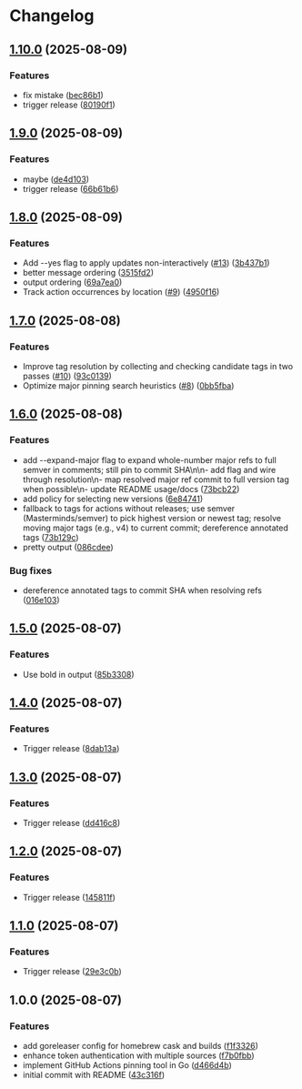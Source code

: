 # Changelog

## [1.10.0](https://github.com/staticaland/pin-github-actions/compare/v1.9.0...v1.10.0) (2025-08-09)


### Features

* fix mistake ([bec86b1](https://github.com/staticaland/pin-github-actions/commit/bec86b1b0a994b4be67156fe1f06a43f551750a2))
* trigger release ([80190f1](https://github.com/staticaland/pin-github-actions/commit/80190f16f0db77b96dcd5204dfb49980236bc00a))

## [1.9.0](https://github.com/staticaland/pin-github-actions/compare/v1.8.0...v1.9.0) (2025-08-09)


### Features

* maybe ([de4d103](https://github.com/staticaland/pin-github-actions/commit/de4d103ed8ee9a0254247c171f0282cc0b648118))
* trigger release ([66b61b6](https://github.com/staticaland/pin-github-actions/commit/66b61b613886238ea4a2daf8f20548fbbb7bcad9))

## [1.8.0](https://github.com/staticaland/pin-github-actions/compare/v1.7.0...v1.8.0) (2025-08-09)


### Features

* Add --yes flag to apply updates non-interactively ([#13](https://github.com/staticaland/pin-github-actions/issues/13)) ([3b437b1](https://github.com/staticaland/pin-github-actions/commit/3b437b106a616e4d7f830d4630e1a637cd6da30d))
* better message ordering ([3515fd2](https://github.com/staticaland/pin-github-actions/commit/3515fd2f98078b9c81a24bb06edbad52aa274d8e))
* output ordering ([69a7ea0](https://github.com/staticaland/pin-github-actions/commit/69a7ea0e1d5d8f7ee597e665f6d00d7b9f747616))
* Track action occurrences by location ([#9](https://github.com/staticaland/pin-github-actions/issues/9)) ([4950f16](https://github.com/staticaland/pin-github-actions/commit/4950f1613ca6efa6b74e7d5180221fc7965207a2))

## [1.7.0](https://github.com/staticaland/pin-github-actions/compare/v1.6.0...v1.7.0) (2025-08-08)


### Features

* Improve tag resolution by collecting and checking candidate tags in two passes ([#10](https://github.com/staticaland/pin-github-actions/issues/10)) ([93c0139](https://github.com/staticaland/pin-github-actions/commit/93c0139cb29a017798e5ece5252fbacdfed03a88))
* Optimize major pinning search heuristics ([#8](https://github.com/staticaland/pin-github-actions/issues/8)) ([0bb5fba](https://github.com/staticaland/pin-github-actions/commit/0bb5fba4bbb0b411e9c7d5c7fcda117ed9200ce7))

## [1.6.0](https://github.com/staticaland/pin-github-actions/compare/v1.5.0...v1.6.0) (2025-08-08)


### Features

* add --expand-major flag to expand whole-number major refs to full semver in comments; still pin to commit SHA\n\n- add flag and wire through resolution\n- map resolved major ref commit to full version tag when possible\n- update README usage/docs ([73bcb22](https://github.com/staticaland/pin-github-actions/commit/73bcb22120533d05af9b5f9fc44a803a29efb385))
* add policy for selecting new versions ([6e84741](https://github.com/staticaland/pin-github-actions/commit/6e8474138a6c7b3487f8eb97821f804b9d8a6ccd))
* fallback to tags for actions without releases; use semver (Masterminds/semver) to pick highest version or newest tag; resolve moving major tags (e.g., v4) to current commit; dereference annotated tags ([73b129c](https://github.com/staticaland/pin-github-actions/commit/73b129ca5247ddb4b04ec1c47c93ce1ef119f761))
* pretty output ([086cdee](https://github.com/staticaland/pin-github-actions/commit/086cdee308b4239866708f8f7f3a5814e2b5861a))


### Bug fixes

* dereference annotated tags to commit SHA when resolving refs ([016e103](https://github.com/staticaland/pin-github-actions/commit/016e1039c9b787c18fba40b93df0fe92dba632c9))

## [1.5.0](https://github.com/staticaland/pin-github-actions/compare/v1.4.0...v1.5.0) (2025-08-07)


### Features

* Use bold in output ([85b3308](https://github.com/staticaland/pin-github-actions/commit/85b330889d21800e8a2a410bf29bc46382d4a125))

## [1.4.0](https://github.com/staticaland/pin-github-actions/compare/v1.3.0...v1.4.0) (2025-08-07)


### Features

* Trigger release ([8dab13a](https://github.com/staticaland/pin-github-actions/commit/8dab13aa8e4e477fdc083aa346aaa5af222db44e))

## [1.3.0](https://github.com/staticaland/pin-github-actions/compare/v1.2.0...v1.3.0) (2025-08-07)


### Features

* Trigger release ([dd416c8](https://github.com/staticaland/pin-github-actions/commit/dd416c8dc3e250ac6dbd2a118e39b6f47f41adda))

## [1.2.0](https://github.com/staticaland/pin-github-actions/compare/v1.1.0...v1.2.0) (2025-08-07)


### Features

* Trigger release ([145811f](https://github.com/staticaland/pin-github-actions/commit/145811f84227e6d7a5f61be6981be9f98f486f8f))

## [1.1.0](https://github.com/staticaland/pin-github-actions/compare/v1.0.0...v1.1.0) (2025-08-07)


### Features

* Trigger release ([29e3c0b](https://github.com/staticaland/pin-github-actions/commit/29e3c0b9564638fa6a263a855e087dfe57f839cf))

## 1.0.0 (2025-08-07)


### Features

* add goreleaser config for homebrew cask and builds ([f1f3326](https://github.com/staticaland/pin-github-actions/commit/f1f3326bfd5379037269e6d70bcbac0ee80c7a0f))
* enhance token authentication with multiple sources ([f7b0fbb](https://github.com/staticaland/pin-github-actions/commit/f7b0fbbd57a1b3eefcc047d7dfc3a5abe416e26a))
* implement GitHub Actions pinning tool in Go ([d466d4b](https://github.com/staticaland/pin-github-actions/commit/d466d4b0532829d38ae63a2b7c4892267eb2bc56))
* initial commit with README ([43c316f](https://github.com/staticaland/pin-github-actions/commit/43c316fa155d3c280838b9ec8feb7b2c798e6722))

